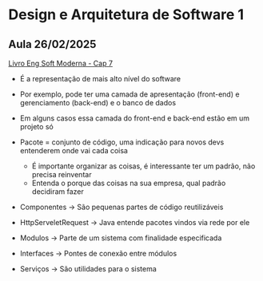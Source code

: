 # Design e Arquitetura de Software 1

## Aula 26/02/2025
[Livro Eng Soft Moderna - Cap 7](https://engsoftmoderna.info/cap7.html)

* É a representação de mais alto nível do software
* Por exemplo, pode ter uma camada de apresentação (front-end) e gerenciamento (back-end) e o banco de dados
* Em alguns casos essa camada do front-end e back-end estão em um projeto só
* Pacote = conjunto de código, uma indicação para novos devs entenderem onde vai cada coisa
    * É importante organizar as coisas, é interessante ter um padrão, não precisa reinventar
    * Entenda o porque das coisas na sua empresa, qual padrão decidiram fazer

* Componentes -> São pequenas partes de código reutilizáveis
* HttpServeletRequest -> Java entende pacotes vindos via rede por ele
* Modulos -> Parte de um sistema com finalidade especificada
* Interfaces -> Pontes de conexão entre módulos
* Serviços -> São utilidades para o sistema
